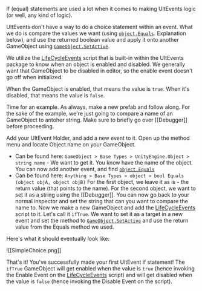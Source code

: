 If (equal) statements are used a lot when it comes to making UltEvents logic (or well, any kind of logic).

UltEvents don't have a way to do a choice statement within an event. What we do is compare the values we want (using [`object.Equals`](https://learn.microsoft.com/en-us/dotnet/api/system.object.equals?view=net-8.0). Explanation below), and use the returned boolean value and apply it onto another GameObject using [`GameObject.SetActive`](https://docs.unity3d.com/ScriptReference/GameObject.SetActive.html). 

We utilize the [LifeCycleEvents](https://kybernetik.com.au/ultevents/api/UltEvents/LifeCycleEvents/)  script that is built-in within the UltEvents package to know when an object is enabled and disabled. We generally want that GameObject to be disabled in editor, so the enable event doesn't go off when initialized. 

When the GameObject is enabled, that means the value is `true`. When it's disabled, that means the value is `false`.

Time for an example. As always, make a new prefab and follow along. For the sake of the example, we're just going to compare a name of an GameObject to antoher string. Make sure to briefly go over [[Debugger]] before proceeding.

Add your UltEvent Holder, and add a new event to it.
Open up the method menu and locate Object.name on your GameObject. 
- Can be found here: `GameObject > Base Types > UnityEngine.Object > string name` - We want to get it.
You know have the name of the object. You can now add another event, and find [`object.Equals`](https://learn.microsoft.com/en-us/dotnet/api/system.object.equals?view=net-8.0)
-  Can be found here: `Anything > Base Types > object > bool Equals (object objA, object objB)`
For the first object, we leave it as is - the return value (that points to the name).
For the second object, we want to set it as a string using the [[Debugger]]. You can now go back to your normal inspector and set the string that can you want to compare the name to.
Now we make a new GameObject and add the [LifeCycleEvents](https://kybernetik.com.au/ultevents/api/UltEvents/LifeCycleEvents/) script to it. Let's call it `ifTrue`. We want to set it as a target in a new event and set the method to [`GameObject.SetActive`](https://docs.unity3d.com/ScriptReference/GameObject.SetActive.html) and use the return value from the Equals method we used.

Here's what it should eventually look like:

![[SimpleChoice.png]]


That's it! You've successfully made your first UltEvent if statement! The `ifTrue` GameObject will get enabled when the value is `true` (hence invoking the Enable Event on the [LifeCycleEvents](https://kybernetik.com.au/ultevents/api/UltEvents/LifeCycleEvents/) script) and will get disabled when the value is `false` (hence invoking the Disable Event on the script).
